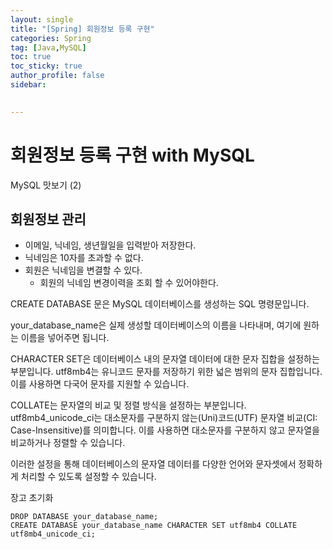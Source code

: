 ```yaml
---
layout: single
title: "[Spring] 회원정보 등록 구현"
categories: Spring
tag: [Java,MySQL]
toc: true
toc_sticky: true
author_profile: false
sidebar:
     

---
```

# 회원정보 등록 구현 with MySQL
MySQL 맛보기 (2)

## 회원정보 관리
- 이메일, 닉네임, 생년월일을 입력받아 저장한다.
- 닉네임은 10자를 초과할 수 없다.
- 회원은 닉네임을 변결할 수 있다.
	- 회원의 닉네임 변경이력을 조회 할 수 있어야한다. 


CREATE DATABASE 문은 MySQL 데이터베이스를 생성하는 SQL 명령문입니다.

your_database_name은 실제 생성할 데이터베이스의 이름을 나타내며, 여기에 원하는 이름을 넣어주면 됩니다.

CHARACTER SET은 데이터베이스 내의 문자열 데이터에 대한 문자 집합을 설정하는 부분입니다. utf8mb4는 유니코드 문자를 저장하기 위한 넓은 범위의 문자 집합입니다. 이를 사용하면 다국어 문자를 지원할 수 있습니다.

COLLATE는 문자열의 비교 및 정렬 방식을 설정하는 부분입니다. utf8mb4_unicode_ci는 대소문자를 구분하지 않는(Uni)코드(UTF) 문자열 비교(CI: Case-Insensitive)를 의미합니다. 이를 사용하면 대소문자를 구분하지 않고 문자열을 비교하거나 정렬할 수 있습니다.

이러한 설정을 통해 데이터베이스의 문자열 데이터를 다양한 언어와 문자셋에서 정확하게 처리할 수 있도록 설정할 수 있습니다.

장고 초기화

```
DROP DATABASE your_database_name;
CREATE DATABASE your_database_name CHARACTER SET utf8mb4 COLLATE utf8mb4_unicode_ci;

```